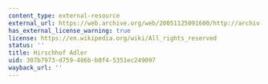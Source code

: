 ```yaml
---
content_type: external-resource
external_url: https://web.archive.org/web/20051125091600/http://archiv.tagesspiegel.de/archiv/09.07.2002/123794.asp
has_external_license_warning: true
license: https://en.wikipedia.org/wiki/All_rights_reserved
status: ''
title: Hirschhof Adler
uid: 307b7973-d759-486b-b0f4-5351ec249097
wayback_url: ''
---
```

